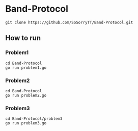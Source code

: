 # Band-Protocol
```
git clone https://github.com/SoSorryTT/Band-Protocol.git
```
## How to run
### Problem1
```
cd Band-Protocol
go run problem1.go
```

### Problem2
```
cd Band-Protocol
go run problem2.go
```

### Problem3
```
cd Band-Protocol/problem3
go run problem3.go
```